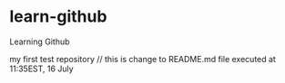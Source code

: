 # learn-github
Learning Github

my first test repository
// this is change to README.md file executed at 11:35EST, 16 July

